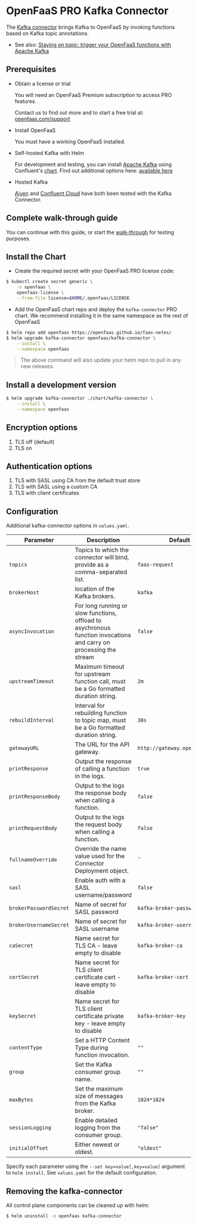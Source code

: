 # OpenFaaS PRO Kafka Connector

The [Kafka connector](https://docs.openfaas.com/openfaas-pro/introduction) brings Kafka to OpenFaaS by invoking functions based on Kafka topic annotations.

* See also: [Staying on topic: trigger your OpenFaaS functions with Apache Kafka](https://www.openfaas.com/blog/kafka-connector/)

## Prerequisites

- Obtain a license or trial

  You will need an OpenFaaS Premium subscription to access PRO features.

  Contact us to find out more and to start a free trial at: [openfaas.com/support](https://www.openfaas.com/support)

- Install OpenFaaS

  You must have a working OpenFaaS installed.

- Self-hosted Kafka with Helm

  For development and testing, you can install [Apache Kafka](https://kafka.apache.org/) using Confluent's [chart](https://github.com/confluentinc/cp-helm-charts). Find out additional options here: [available here](https://github.com/helm/charts/tree/master/incubator/kafka#installing-the-chart)

- Hosted Kafka

  [Aiven](https://aiven.io/) and [Confluent Cloud](https://confluent.cloud/) have both been tested with the Kafka Connector.

## Complete walk-through guide

  You can continue with this guide, or start the [walk-through](quickstart.md) for testing purposes.

## Install the Chart

- Create the required secret with your OpenFaaS PRO license code:

```bash
$ kubectl create secret generic \
    -n openfaas \
    openfaas-license \
    --from-file license=$HOME/.openfaas/LICENSE
```

- Add the OpenFaaS chart repo and deploy the `kafka-connector` PRO chart. We recommend installing it in the same namespace as the rest of OpenFaaS

```sh
$ helm repo add openfaas https://openfaas.github.io/faas-netes/
$ helm upgrade kafka-connector openfaas/kafka-connector \
    --install \
    --namespace openfaas
```

> The above command will also update your helm repo to pull in any new releases.

## Install a development version
```sh
$ helm upgrade kafka-connector ./chart/kafka-connector \
    --install \
    --namespace openfaas
```

## Encryption options

1) TLS off (default)
2) TLS on

## Authentication options

1) TLS with SASL using CA from the default trust store
3) TLS with SASL using a custom CA
4) TLS with client certificates

## Configuration

Additional kafka-connector options in `values.yaml`.

| Parameter                | Description                                                                            | Default                        |
| ------------------------ | -------------------------------------------------------------------------------------- | ------------------------------ |
| `topics`                 | Topics to which the connector will bind, provide as a comma-separated list.            | `faas-request`                 |
| `brokerHost`             | location of the Kafka brokers.                                                         | `kafka`                        |
| `asyncInvocation`        | For long running or slow functions, offload to asychronous function invocations and carry on processing the stream | `false`   |
| `upstreamTimeout`        | Maximum timeout for upstream function call, must be a Go formatted duration string.    | `2m`                          |
| `rebuildInterval`        | Interval for rebuilding function to topic map, must be a Go formatted duration string. | `30s`                           |
| `gatewayURL`             | The URL for the API gateway.                                                           | `http://gateway.openfaas:8080` |
| `printResponse`          | Output the response of calling a function in the logs.                                 | `true`                         |
| `printResponseBody`      | Output to the logs the response body when calling a function.                          | `false`                        |
| `printRequestBody`       | Output to the logs the request body when calling a function.                           | `false`                        |
| `fullnameOverride`       | Override the name value used for the Connector Deployment object.                      | ``                             |
| `sasl`                   | Enable auth with a SASL username/password                                              | `false`                        |
| `brokerPasswordSecret`   | Name of secret for SASL password                                                       | `kafka-broker-password`        |
| `brokerUsernameSecret`   | Name of secret for SASL username                                                       | `kafka-broker-username`        |
| `caSecret`               | Name secret for TLS CA - leave empty to disable                                        | `kafka-broker-ca`              |
| `certSecret`             | Name secret for TLS client certificate cert - leave empty to disable                   | `kafka-broker-cert`            |
| `keySecret`              | Name secret for TLS client certificate private key - leave empty to disable            | `kafka-broker-key`             |
| `contentType`            | Set a HTTP Content Type during function invocation.                                    | `""`                           |
| `group`                  | Set the Kafka consumer group name.                                                     | `""`                           |
| `maxBytes`               | Set the maximum size of messages from the Kafka broker.                                | `1024*1024`                    |
| `sessionLogging`         | Enable detailed logging from the consumer group.                                       | `"false"`                      |
| `initialOffset`          | Either newest or oldest.                                                               | `"oldest"`                     |

Specify each parameter using the `--set key=value[,key=value]` argument to `helm install`. See `values.yaml` for the default configuration.

## Removing the kafka-connector

All control plane components can be cleaned up with helm:

```sh
$ helm uninstall -n openfaas kafka-connector
```
